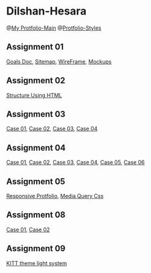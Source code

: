 # Dilshan-Hesara
@[My Protfolio-Main](https://dilshan-hesara.github.io/my-portfolio/) 
@[Protfolio-Styles](https://dilshanhesara.vercel.app/)

## Assignment 01
[Goals Doc](https://drive.google.com/file/d/1FW-k5dJ_xbadFVEwNkQF5hNZoqfvRipg/view?usp=sharing),
[Sitemap](https://drive.google.com/file/d/1w18_XTrhIYnOhvSd-ZgMIFdqlnd9oe70/view?usp=sharing),
[WireFrame](https://drive.google.com/file/d/1kF-y26nOzVvgUU7lNvgyfHEEs3-_Ip3T/view?usp=sharing),
[Mockups](https://www.figma.com/design/Xu7z9i6AvT12Oo2hnHRDC9/My-Site-Mockup?node-id=0-1&t=Sirnzv4czfSQ9Agz-1)

## Assignment 02
[Structure Using HTML](https://github.com/Dilshan-hesara/my-portfolio/blob/main/index.html)


## Assignment 03

[Case 01](https://github.com/Dilshan-hesara/Simple-Web/blob/master/Assignment/assignment%2003%20-%20Part%2001%5BCase-01%5D.html),
[Case 02](https://github.com/Dilshan-hesara/Simple-Web/blob/master/Assignment/assignment%2003%20-%20Part%2001%5BCase-02%5D.html),
[Case 03](https://github.com/Dilshan-hesara/Simple-Web/blob/master/Assignment/assignment%2003%20-%20Part%2001%5BCase-03%5D.html),
[Case 04](https://github.com/Dilshan-hesara/Simple-Web/blob/master/Assignment/assignment%2003%20-%20Part%2001%5BCase-04%5D.html)


## Assignment 04

[Case 01](https://github.com/Dilshan-hesara/Simple-Web/blob/master/Assignment/assignment%2004%20-%20%5BCase-01%5D.html),
[Case 02](https://github.com/Dilshan-hesara/Simple-Web/blob/master/Assignment/assignment%2004%20-%20%5BCase-02%5D.html),
[Case 03](https://github.com/Dilshan-hesara/Simple-Web/blob/master/Assignment/assignment%2004%20-%20%5BCase-03%5D.html),
[Case 04](https://github.com/Dilshan-hesara/Simple-Web/blob/master/Assignment/assignment%2004%20-%20%5BCase-04%5D.html),
[Case 05](https://github.com/Dilshan-hesara/Simple-Web/blob/master/Assignment/assignment%2004%20-%20%5BCase-05%5D.html),
[Case 06](https://github.com/Dilshan-hesara/Simple-Web/blob/master/Assignment/assignment%2004%20-%20%5BCase-06%5D.html)


## Assignment 05

[Responsive Protfolio](https://dilshanhesara.vercel.app/),
[Media Query Css](https://github.com/Dilshan-hesara/my-portfolio/blob/style/style/media.css)




## Assignment 08


[Case 01](https://github.com/Dilshan-hesara/JS-Basics/blob/master/Assigments/assignment%2008%20-%20%5BCase-01%5D.html),
[Case 02](https://github.com/Dilshan-hesara/JS-Basics/blob/master/Assigments/assignment%2008%20-%20%5BCase-02%5D.html)


## Assignment 09

[KITT theme light system](https://github.com/Dilshan-hesara/JS-Basics/blob/master/Assigments/assignment%2009.html)
